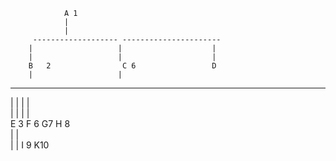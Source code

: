                 A 1
                |
                |
         ------------------- ----------------------    
        |                   |                    |
        |                   |                    |
        B   2                C 6                 D
        |                   |  
  -----------           --------
  |       |            |      |   
  |       |            |      |               
  E 3      F 6        G7       H 8      
 |                    |   
 |                    |
I 9                   K10    
                       
